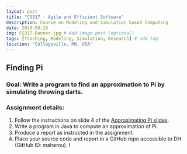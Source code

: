 ```yaml
---
layout: post
title: "CS317 - Agile and Efficient Software"
description: Course on Modeling and Simulation based Computing
date: 2020-09-28
img: CS317-Banner.jpg # Add image post (optional)
tags: [Teaching, Modeling, Simulation, Research] # add tag
location: "Collegeville, MN, USA"
---
```


## Finding Pi

### Goal: Write a program to find an approximation to Pi by simulating throwing darts.

### Assignment details:
1. Follow the instructions on slide 4 of the [Approximating Pi slides](../ApproximatingPiUsingSimulations.pdf).
1. Write a program in Java to compute an approximation of Pi.  
1. Produce a report as instructed in the assignment.  
1. Place your source code and report in a GitHub repo accessible to DH (GitHub ID: maherou).
I
